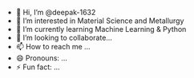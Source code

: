 - 👋 Hi, I’m @deepak-1632
- 👀 I’m interested in Material Science and Metallurgy 
- 🌱 I’m currently learning Machine Learning & Python
- 💞️ I’m looking to collaborate...
- 📫 How to reach me ...
- 😄 Pronouns: ...
- ⚡ Fun fact: ...

<!---
deepak-1632/deepak-1632 is a ✨ special ✨ repository because its `README.md` (this file) appears on your GitHub profile.
You can click the Preview link to take a look at your changes.
--->
